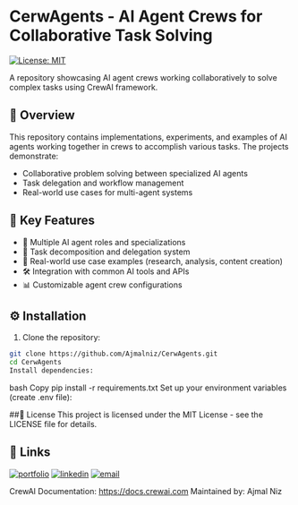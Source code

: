 # CerwAgents - AI Agent Crews for Collaborative Task Solving

[![License: MIT](https://img.shields.io/badge/License-MIT-yellow.svg)](https://opensource.org/licenses/MIT)

A repository showcasing AI agent crews working collaboratively to solve complex tasks using CrewAI framework.

## 🚀 Overview

This repository contains implementations, experiments, and examples of AI agents working together in crews to accomplish various tasks. The projects demonstrate:

- Collaborative problem solving between specialized AI agents
- Task delegation and workflow management
- Real-world use cases for multi-agent systems

## 🔑 Key Features

- 🤖 Multiple AI agent roles and specializations
- 📑 Task decomposition and delegation system
- 💼 Real-world use case examples (research, analysis, content creation)
- 🛠️ Integration with common AI tools and APIs
- 📊 Customizable agent crew configurations

## ⚙️ Installation

1. Clone the repository:
```bash
git clone https://github.com/Ajmalniz/CerwAgents.git
cd CerwAgents
Install dependencies:
```
bash
Copy
pip install -r requirements.txt
Set up your environment variables (create .env file):

##📄 License
This project is licensed under the MIT License - see the LICENSE file for details.

## 🔗 Links

[![portfolio](https://img.shields.io/badge/portfolio-000?style=for-the-badge&logo=vercel&logoColor=white)](https://portfolio-woad-sigma-11.vercel.app/)
[![linkedin](https://img.shields.io/badge/linkedin-0A66C2?style=for-the-badge&logo=linkedin&logoColor=white)](https://www.linkedin.com/in/ajmal-ai-engineer/)
[![email](https://img.shields.io/badge/email-D14836?style=for-the-badge&logo=gmail&logoColor=white)](mailto:aknizamani@gmail.com)

CrewAI Documentation: https://docs.crewai.com
Maintained by: Ajmal Niz